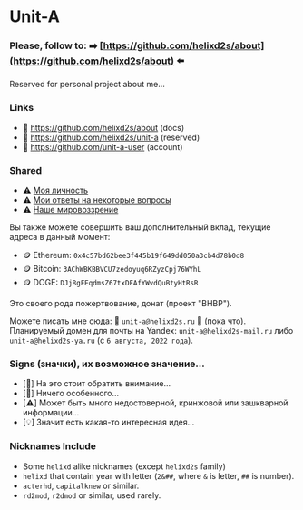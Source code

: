 # Unit-A

### Please, follow to: ➡️ [https://github.com/helixd2s/about](https://github.com/helixd2s/about) ⬅️

  Reserved for personal project about me...

### Links

  - 👑 https://github.com/helixd2s/about (docs)
  - 🥀 https://github.com/helixd2s/unit-a (reserved)
  - 🥀 https://github.com/unit-a-user (account)

### Shared

  - ⚠️ [Моя личность](https://github.com/helixd2s/about/blob/main/docs/unit-a/unit-a-person.md)
  - ⚠️ [Мои ответы на некоторые вопросы](https://github.com/helixd2s/about/blob/main/docs/unit-a/unit-a-interview.md)
  - ⚠️ [Наше мировоззрение](https://github.com/helixd2s/about/blob/main/docs/concept/core.md)

  Вы также можете совершить ваш дополнительный вклад, текущие адреса в данный момент: 

  - 🪙 Ethereum: `0x4c57bd62bee3f445b19f649dd050a3cb4d78b0d8`
  - 🪙 Bitcoin: `3AChWBKBBVCU7zedoyuq6RZyzCpj76WYhL`
  - 🪙 DOGE: `DJj8gFEqdmsZ67txDFAfYWvdQuBtyHtRsR`

  Это своего рода пожертвование, донат (проект "BHBP").

  Можете писать мне сюда: 👑 `unit-a@helixd2s.ru` 👑 (пока что).<br/>
  Планируемый домен для почты на Yandex: `unit-a@helixd2s-mail.ru` либо `unit-a@helixd2s-ya.ru` (с `6 августа, 2022 года`).<br/>

### Signs (значки), их возможное значение...

  - [👑] На это стоит обратить внимание...
  - [🥀] Ничего особенного... 
  - [⚠️] Может быть много недостоверной, кринжовой или зашкварной информации...
  - [💡] Значит есть какая-то интересная идея...

### Nicknames Include

  - Some `helixd` alike nicknames (except `helixd2s` family)
  - `helixd` that contain year with letter (`2&##`, where `&` is letter, `##` is number).
  - `acterhd`, `capitalknew` or similar.
  - `rd2mod`, `r2dmod` or similar, used rarely.
